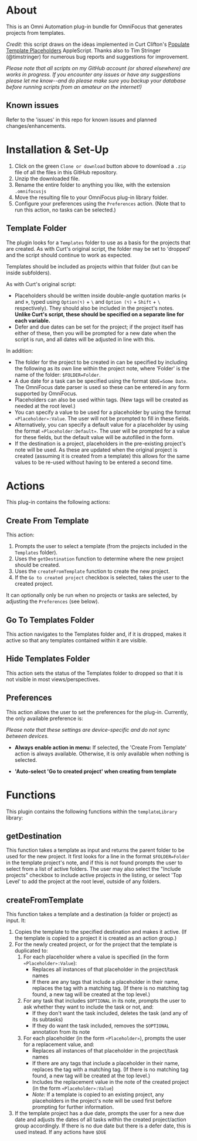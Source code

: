 # About

This is an Omni Automation plug-in bundle for OmniFocus that generates projects from templates.

_Credit:_ this script draws on the ideas implemented in Curt Clifton's [Populate Template Placeholders](http://curtclifton.net/poptemp) AppleScript.
Thanks also to Tim Stringer (@timstringer) for numerous bug reports and suggestions for improvement.

_Please note that all scripts on my GitHub account (or shared elsewhere) are works in progress. If you encounter any issues or have any suggestions please let me know--and do please make sure you backup your database before running scripts from an amateur on the internet!)_

## Known issues

Refer to the 'issues' in this repo for known issues and planned changes/enhancements.

# Installation & Set-Up

1. Click on the green `Clone or download` button above to download a `.zip` file of all the files in this GitHub repository.
2. Unzip the downloaded file.
3. Rename the entire folder to anything you like, with the extension `.omnifocusjs`
4. Move the resulting file to your OmniFocus plug-in library folder.
5. Configure your preferences using the `Preferences` action. (Note that to run this action, no tasks can be selected.)

## Template Folder

The plugin looks for a `Templates` folder to use as a basis for the projects that are created. As with Curt's original script, the folder may be set to 'dropped' and the script should continue to work as expected.

Templates should be included as projects within that folder (but can be inside subfolders).

As with Curt's original script:

- Placeholders should be written inside double-angle quotation marks (« and », typed using `Option(⌥)` + `\` and `Option (⌥)` + `Shift` + `\` respectively). They should also be included in the project's notes. **Unlike Curt's script, these should be specified on a separate line for each variable.**
- Defer and due dates can be set for the project; if the project itself has either of these, then you will be prompted for a new date when the script is run, and all dates will be adjusted in line with this.

In addition:

- The folder for the project to be created in can be specified by including the following as its own line within the project note, where 'Folder' is the name of the folder: `$FOLDER=Folder`.
- A due date for a task can be specified using the format `$DUE=Some Date`. The OmniFocus date parser is used so these can be entered in any form supported by OmniFocus.
- Placeholders can also be used within tags. (New tags will be created as needed at the root level.)
- You can specify a value to be used for a placeholder by using the format `«Placeholder»:Value`. The user will not be prompted to fill in these fields.
- Alternatively, you can specify a default value for a placeholder by using the format `«Placeholder:Default»`. The user will be prompted for a value for these fields, but the default value will be autofilled in the form.
- If the destination is a project, placeholders in the pre-existing project's note will be used. As these are updated when the original project is created (assuming it is created from a template) this allows for the same values to be re-used without having to be entered a second time.

# Actions

This plug-in contains the following actions:

## Create From Template

This action:

1. Prompts the user to select a template (from the projects included in the `Templates` folder).
2. Uses the `getDestination` function to determine where the new project should be created.
3. Uses the `createFromTemplate` function to create the new project.
4. If the `Go to created project` checkbox is selected, takes the user to the created project.

It can optionally only be run when no projects or tasks are selected, by adjusting the `Preferences` (see below).

## Go To Templates Folder

This action navigates to the Templates folder and, if it is dropped, makes it active so that any templates contained within it are visible.

## Hide Templates Folder

This action sets the status of the Templates folder to dropped so that it is not visible in most views/perspectives.

## Preferences

This action allows the user to set the preferences for the plug-in. Currently, the only available preference is:

_Please note that these settings are device-specific and do not sync between devices._

* **Always enable action in menu:** If selected, the 'Create From Template' action is always available. Otherwise, it is only available when nothing is selected. 

* **'Auto-select 'Go to created project' when creating from template**

# Functions

This plugin contains the following functions within the `templateLibrary` library:

## getDestination

This function takes a template as input and returns the parent folder to be used for the new project. It first looks for a line in the format `$FOLDER=Folder` in the template project's note, and if this is not found prompts the user to select from a list of active folders. The user may also select the "Include projects" checkbox to include active projects in the listing, or select 'Top Level' to add the project at the root level, outside of any folders.

## createFromTemplate

This function takes a template and a destination (a folder or project) as input. It:

1. Copies the template to the specified destination and makes it active. (If the template is copied to a project it is created as an action group.)
2. For the newly created project, or for the project that the template is duplicated to:
   1. For each placeholder where a value is specified (in the form `«Placeholder»:Value`):
      - Replaces all instances of that placeholder in the project/task names
      - If there are any tags that include a placeholder in their name, replaces the tag with a matching tag. (If there is no matching tag found, a new tag will be created at the top level.)
   2. For any task that includes `$OPTIONAL` in its note, prompts the user to ask whether they want to include the task or not, and:
      - If they don't want the task included, deletes the task (and any of its subtasks)
      - If they do want the task included, removes the `$OPTIONAL` annotation from its note
   3. For each placeholder (in the form `«Placeholder»`), prompts the user for a replacement value, and:
      - Replaces all instances of that placeholder in the project/task names
      - If there are any tags that include a placeholder in their name, replaces the tag with a matching tag. (If there is no matching tag found, a new tag will be created at the top level.)
      - Includes the replacement value in the note of the created project (in the form `«Placeholder»:Value`)
      - _Note:_ If a template is copied to an existing project, any placeholders in the project's note will be used first before prompting for further information.
3. If the template project has a due date, prompts the user for a new due date and adjusts the dates of all tasks within the created project/action group accordingly. If there is no due date but there is a defer date, this is used instead. If any actions have `$DUE` 
